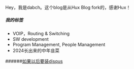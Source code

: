 Hey，我是dabch。这个blog是从Hux Blog fork的，感谢Hux！


##### 我的标签

- VOIP，Routing & Switching
- SW development
- Program Management, People Management
- 2024长出来的中年韭菜

######[如果以后要装disqus](https://cms.douhao.com/jiaocheng/282174d1dead5c7d.html)


